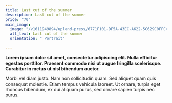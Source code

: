 ```yaml
---
title: Last cut of the summer
description: Last cut of the summer
price: "70"
main_image:
  image: "/v1611949894/upland-press/6771F101-DF5A-43EC-A622-5C629C0FFC42_ipt3um.jpg"
  alt_text: Last cut of the summer
  orientation: " Portrait"

---
```

**Lorem ipsum dolor sit amet, consectetur adipiscing elit. Nulla efficitur egestas porttitor. Praesent commodo nisi ut augue fringilla scelerisque. Curabitur in metus ut nisl bibendum auctor.** 

Morbi vel diam justo. Nam non sollicitudin quam. Sed aliquet quam quis consequat molestie. Etiam tempus vehicula laoreet. Ut ornare, turpis eget rhoncus bibendum, ex dui aliquam purus, sed ornare sapien turpis nec purus.